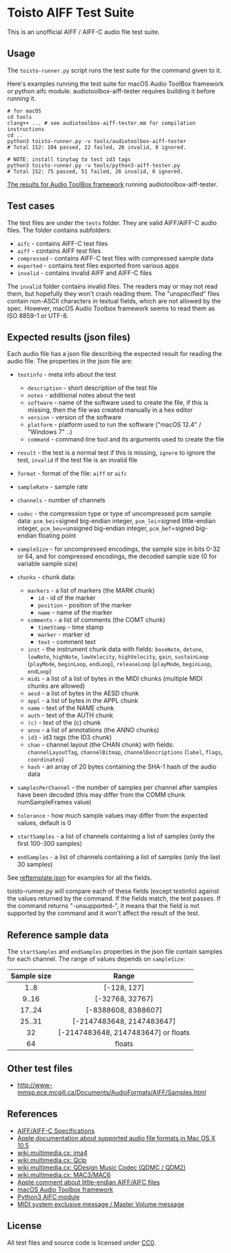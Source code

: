 
# Toisto AIFF Test Suite

This is an unofficial AIFF / AIFF-C audio file test suite.

## Usage

The `toisto-runner.py` script runs the test suite for the command given to it.

Here's examples running the test suite for macOS Audio ToolBox framework or
python aifc module. audiotoolbox-aiff-tester requires building it before running it.

    # for macOS
    cd tools
    clang++ ... # see audiotoolbox-aiff-tester.mm for compilation instructions
    cd ..
    python3 toisto-runner.py -v tools/audiotoolbox-aiff-tester
    # Total 152: 104 passed, 22 failed, 26 invalid, 0 ignored.

    # NOTE: install tinytag to test id3 tags
    python3 toisto-runner.py -v tools/python3-aiff-tester.py
    # Total 152: 75 passed, 51 failed, 26 invalid, 0 ignored.

[The results for Audio ToolBox framework](result-audiotoolbox-tester.md) running audiotoolbox-aiff-tester.

## Test cases

The test files are under the `tests` folder. They are valid AIFF/AIFF-C
audio files. The folder contains subfolders:

 - `aifc` - contains AIFF-C test files
 - `aiff` - contains AIFF test files
 - `compressed` - contains AIFF-C test files with compressed sample data
 - `exported` - contains test files exported from various apps
 - `invalid` - contains invalid AIFF and AIFF-C files

The `invalid` folder contains invalid files. The readers may or may not read them,
but hopefully they won't crash reading them. The "unspecified" files contain
non-ASCII characters in textual fields, which are not allowed by the spec.
However, macOS Audio Toolbox framework seems to read them as ISO 8859-1 or UTF-8.

## Expected results (json files)

Each audio file has a json file describing the expected result for reading
the audio file. The properties in the json file are:

 - `testinfo` - meta info about the test
   - `description` - short description of the test file
   - `notes` - additional notes about the test
   - `software` - name of the software used to create the file, if this is
                  missing, then the file was created manually in a hex editor
   - `version` - version of the software
   - `platform` - platform used to run the software ("macOS 12.4" / "Windows 7" ..)
   - `command` - command line tool and its arguments used to create the file

 - `result` - the test is a normal test if this is missing, `ignore` to ignore the test,
              `invalid` if the test file is an invalid file
 - `format` - format of the file: `aiff` or `aifc`
 - `sampleRate` - sample rate
 - `channels` - number of channels
 - `codec` - the compression type or type of uncompressed pcm sample data:
    `pcm_bei`=signed big-endian integer, `pcm_lei`=signed little-endian integer,
    `pcm_beu`=unsigned big-endian integer, `pcm_bef`=signed big-endian floating point
 - `sampleSize` - for uncompressed encodings, the sample size in bits 0-32 or 64, and
                  for compressed encodings, the decoded sample size (0 for variable sample size)
 - `chunks` - chunk data:
   - `markers` - a list of markers (the MARK chunk)
      - `id` - id of the marker
      - `position` - position of the marker
      - `name` - name of the marker
   - `comments` - a list of comments (the COMT chunk)
      - `timeStamp` - time stamp
      - `marker` - marker id
      - `text` - comment text
   - `inst` - the instrument chunk data with fields: `baseNote`, `detune`, `lowNote`, `highNote`,
      `lowVelocity`, `highVelocity`, `gain`, `sustainLoop` (`playMode`, `beginLoop`, `endLoop`),
      `releaseLoop` (`playMode`, `beginLoop`, `endLoop`)
   - `midi` - a list of a list of bytes in the MIDI chunks (multiple MIDI chunks are allowed)
   - `aesd` - a list of bytes in the AESD chunk
   - `appl` - a list of bytes in the APPL chunk
   - `name` - text of the NAME chunk
   - `auth` - text of the AUTH chunk
   - `(c)` - text of the (c) chunk
   - `anno` - a list of annotations (the ANNO chunks)
   - `id3` - id3 tags (the ID3 chunk)
   - `chan` - channel layout (the CHAN chunk) with fields: `channelLayoutTag`, `channelBitmap`,
      `channelDescriptions` (`label`, `flags`, `coordinates`)
   - `hash` - an array of 20 bytes containing the SHA-1 hash of the audio data
 - `samplesPerChannel` - the number of samples per channel after samples have been decoded
    (this may differ from the COMM chunk numSampleFrames value)
 - `tolerance` - how much sample values may differ from the expected values, default is 0
 - `startSamples` - a list of channels containing a list of samples (only the first 100-300 samples)
 - `endSamples` - a list of channels containing a list of samples (only the last 30 samples)

See [reftemplate.json](reftemplate.json) for examples for all the fields.

toisto-runner.py will compare each of these fields (except testinfo) against
the values returned by the command. If the fields match, the test passes.
If the command returns "-unsupported-", it means that the field is not
supported by the command and it won't affect the result of the test.

## Reference sample data

The `startSamples` and `endSamples` properties in the json file contain samples
for each channel. The range of values depends on `sampleSize`:

| Sample size |                Range                |
| :---------: | :---------------------------------: |
|    1..8     |             [-128, 127]             |
|    9..16    |           [-32768, 32767]           |
|   17..24    |         [-8388608, 8388607]         |
|   25..31    |      [-2147483648, 2147483647]      |
|     32      | [-2147483648, 2147483647] or floats |
|     64      |               floats                |

## Other test files

 - http://www-mmsp.ece.mcgill.ca/Documents/AudioFormats/AIFF/Samples.html

## References

 - [AIFF/AIFF-C Specifications](http://www-mmsp.ece.mcgill.ca/Documents/AudioFormats/AIFF/AIFF.html)
 - [Apple documentation about supported audio file formats in Mac OS X 10.5](https://developer.apple.com/library/archive/documentation/MusicAudio/Conceptual/CoreAudioOverview/SupportedAudioFormatsMacOSX/SupportedAudioFormatsMacOSX.html)
 - [wiki.multimedia.cx: ima4](https://wiki.multimedia.cx/index.php/Apple_QuickTime_IMA_ADPCM)
 - [wiki.multimedia.cx: Qclp](https://wiki.multimedia.cx/index.php/QCELP)
 - [wiki.multimedia.cx: QDesign Music Codec (QDMC / QDM2)](https://wiki.multimedia.cx/index.php/QDesign_Music_Codec)
 - [wiki.multimedia.cx: MAC3/MAC6](https://wiki.multimedia.cx/index.php/Apple_MACE)
 - [Apple comment about little-endian AIFF/AIFC files](https://lists.apple.com/archives/coreaudio-api/2009/Mar/msg00400.html)
 - [macOS Audio Toolbox framework](https://developer.apple.com/documentation/audiotoolbox/)
 - [Python3 AIFC module](https://docs.python.org/3/library/aifc.html)
 - [MIDI system exclusive message / Master Volume message](https://www.recordingblogs.com/wiki/midi-master-volume-message)

## License

All test files and source code is licensed under [CC0](https://creativecommons.org/publicdomain/zero/1.0/).
